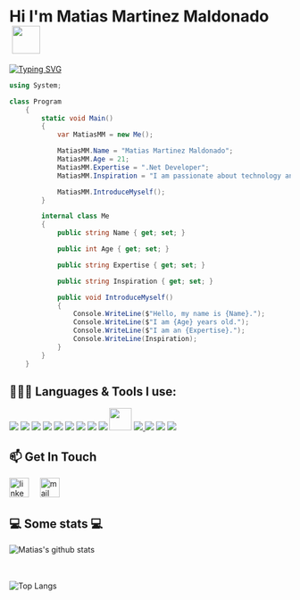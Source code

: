 <h1> Hi I'm Matias Martinez Maldonado   <img src="https://raw.githubusercontent.com/iampavangandhi/iampavangandhi/master/gifs/Hi.gif"  height='50px' style="margin-left: 5px"></h1>


<a href="https://git.io/typing-svg"><img src="https://readme-typing-svg.herokuapp.com?font=&weight=600&pause=1000&color=F7E400&width=435&height=70&lines=.Net+Developer+Jr;Backend" alt="Typing SVG" /></a>

```C#
using System;

class Program
    {
        static void Main()
        {
            var MatiasMM = new Me();

            MatiasMM.Name = "Matias Martinez Maldonado";
            MatiasMM.Age = 21;
            MatiasMM.Expertise = ".Net Developer";
            MatiasMM.Inspiration = "I am passionate about technology and all the tools it offers us to improve people's lives.";

            MatiasMM.IntroduceMyself();
        }

        internal class Me
        {
            public string Name { get; set; }

            public int Age { get; set; }

            public string Expertise { get; set; }

            public string Inspiration { get; set; }

            public void IntroduceMyself()
            {
                Console.WriteLine($"Hello, my name is {Name}.");
                Console.WriteLine($"I am {Age} years old.");
                Console.WriteLine($"I am an {Expertise}.");
                Console.WriteLine(Inspiration);
            }
        }
    }
```

<h2> 👨🏻‍💻 Languages & Tools I use: </h2>

<a href="https://learn.microsoft.com/en-us/dotnet/csharp/" target="_blank" title="C#"><img src="https://img.icons8.com/color/48/000000/c-sharp-logo.png"></a>
<a href="https://angular.io/" target="_blank" title="Angular"><img src="https://img.icons8.com/color/48/angularjs.png"/></a>
<a href="https://www.typescriptlang.org/" target="_blank" title="TypeScript"><img src="https://img.icons8.com/color/48/000000/typescript.png"/></a>
<a href="https://www.w3schools.com/html/" target="_blank" title="HTML5"><img src="https://img.icons8.com/color/48/000000/html-5.png"/></a>
<a href="https://www.w3schools.com/css/" target="_blank" title="CSS3"><img src="https://img.icons8.com/color/48/000000/css3.png"/></a>
<a href="https://www.javascript.com/" target="_blank" title="JavaScript"><img src="https://img.icons8.com/color/48/000000/javascript.png"/></a>
<a href="https://nodejs.org/" target="_blank" title="Node.js"><img src="https://img.icons8.com/color/48/000000/nodejs.png"/></a>
<a href="https://www.microsoft.com/es-ar/sql-server/sql-server-downloads" target="_blank" title="SQL Server"><img src="https://img.icons8.com/color/48/microsoft-sql-server.png"/></a>
<a href="https://www.mysql.com/" target="_blank" title="My SQL"><img src="https://img.icons8.com/color/48/my-sql.png"/></a>
<a href="https://sequelize.org/" target="_blank" title="Sequelize"><img width="40px" src="https://s2.qwant.com/thumbr/0x380/f/1/def6e5a6cedacd5856251aeaef7e52119bf19a4f70ada987080f4a3db8e074/sequelize-logo-png-transparent.png?u=https%3A%2F%2Fcdn.freebiesupply.com%2Flogos%2Flarge%2F2x%2Fsequelize-logo-png-transparent.png&q=0&b=1&p=0&a=0"/></a>
<a href="https://www.docker.com/" target="_blank" title="Docker"><img src="https://img.icons8.com/color/48/docker.png"/>
<a href="https://visualstudio.microsoft.com/" target="_blank" title="Visual Studio"><img src="https://img.icons8.com/color/48/visual-studio--v1.png"/></a>
<a href="https://code.visualstudio.com/" target="_blank" title="Visual Studio Code"><img src="https://img.icons8.com/color/48/visual-studio-code-2019.png"/></a>
<a href="https://git-scm.com/" target="_blank" title="Git"><img src="https://img.icons8.com/color/48/000000/git.png"/></a>

<h2> 📫 Get In Touch </h2>
<a href="https://www.linkedin.com/in/matias-martinez-maldonado/" target="_blank"><img src="https://www.vectorlogo.zone/logos/linkedin/linkedin-icon.svg" width="35px" alt="linkedin"></a>
&nbsp; &nbsp;
<a href="mailto:matiasm843@gmail.com"><img src="https://www.vectorlogo.zone/logos/gmail/gmail-icon.svg" width="35px" alt="mail"></a>
&nbsp; &nbsp;

<h2>💻 Some stats 💻</h2>

![Matias's github stats](https://github-readme-stats.vercel.app/api?username=MatiasMMaldon01&show_icons=true&title_color=fff&icon_color=79ff97&text_color=9f9f9f&bg_color=151515)

<br></br>
![Top Langs](https://github-readme-stats.vercel.app/api/top-langs/?username=MatiasMMaldon01&show_icons=true)

